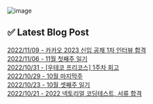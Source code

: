 ![image](https://user-images.githubusercontent.com/76645095/162124599-f9d701d6-e523-49c4-a6ce-193dc38f1026.png)

## ✅ Latest Blog Post

[2022/11/09 - 카카오 2023 신입 공채 1차 인터뷰 합격](http://blog.naver.com/ds4ouj/222924043536) <br/>
[2022/11/06 - 11월 첫째주 일기](http://blog.naver.com/ds4ouj/222921771887) <br/>
[2022/10/31 - [우테코 프리코스] 1주차 회고](http://blog.naver.com/ds4ouj/222915805307) <br/>
[2022/10/29 - 10월 마지막주](http://blog.naver.com/ds4ouj/222914368758) <br/>
[2022/10/23 - 10월 셋째주 일기](http://blog.naver.com/ds4ouj/222908472076) <br/>
[2022/10/21 - 2022 넥토리얼 코딩테스트, 서류 합격](http://blog.naver.com/ds4ouj/222906544356) <br/>

